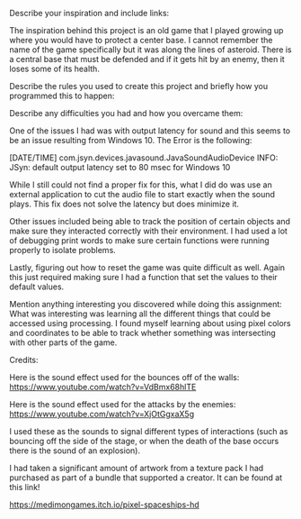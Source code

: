 Describe your inspiration and include links:

The inspiration behind this project is an old game that I played growing up where you would have to protect a center base. I cannot remember the name of the game specifically but it was along the lines of asteroid. There is a central base that must be defended and if it gets hit by an enemy, then it loses some of its health.






Describe the rules you used to create this project and briefly how you programmed this to happen:



Describe any difficulties you had and how you overcame them:

One of the issues I had was with output latency for sound and this seems to be an issue resulting from Windows 10. The Error is the following:

[DATE/TIME] com.jsyn.devices.javasound.JavaSoundAudioDevice <init>
INFO: JSyn: default output latency set to 80 msec for Windows 10

While I still could not find a proper fix for this, what I did do was use an external application to cut the audio file to start exactly when the sound plays. This fix does not solve the latency but does minimize it.

Other issues included being able to track the position of certain objects and make sure they interacted correctly with their environment. I had used a lot of debugging print words to make sure certain functions were running properly to isolate problems.

Lastly, figuring out how to reset the game was quite difficult as well. Again this just required making sure I had a function that set the values to their default values.


Mention anything interesting you discovered while doing this assignment:
What was interesting was learning all the different things that could be accessed using processing. I found myself learning about using pixel colors and coordinates to be able to track whether something was intersecting with other parts of the game.


Credits:

Here is the sound effect used for the bounces off of the walls: https://www.youtube.com/watch?v=VdBmx68hlTE

Here is the sound effect used for the attacks by the enemies: https://www.youtube.com/watch?v=XjOtGgxaX5g

I used these as the sounds to signal different types of interactions (such as bouncing off the side of the stage, or when the death of the base occurs there is the sound of an explosion).

I had taken a significant amount of artwork from a texture pack I had purchased as part of a bundle that supported a creator. It can be found at this link!

https://medimongames.itch.io/pixel-spaceships-hd
